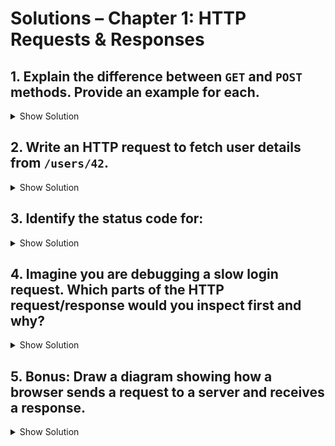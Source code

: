 # Solutions – Chapter 1: HTTP Requests & Responses

## 1. Explain the difference between `GET` and `POST` methods. Provide an example for each.
<details>
<summary>Show Solution</summary>

- **GET**: Retrieves data from the server. It should not change the state of the server. Data is often sent in the URL query string.  
  Example:  
  ```http
  GET /products?category=books HTTP/1.1
  Host: example.com
  ```

* **POST**: Sends data to the server, usually to create or update a resource. The data is included in the request body.
  Example:

  ```http
  POST /users HTTP/1.1
  Host: example.com
  Content-Type: application/json

  {
    "name": "Alice",
    "email": "alice@example.com"
  }
  ```

</details>

## 2. Write an HTTP request to fetch user details from `/users/42`.

<details>
<summary>Show Solution</summary>

```http
GET /users/42 HTTP/1.1
Host: example.com
Accept: application/json
```

</details>

## 3. Identify the status code for:

<details>
<summary>Show Solution</summary>

* **Resource Not Found** → `404 Not Found`
* **Server Error** → `500 Internal Server Error`

</details>

## 4. Imagine you are debugging a slow login request. Which parts of the HTTP request/response would you inspect first and why?

<details>
<summary>Show Solution</summary>

1. **Request headers & body size** → to check if the client is sending too much data.
2. **Server response time** (measured by `Time-To-First-Byte`) → to see if backend processing is slow.
3. **Network latency** → check round-trip time and if the issue is network-related.
4. **Status codes** → see if there are errors (e.g., `401 Unauthorized`, `500 Internal Server Error`).
5. **Logs on the server** → to identify bottlenecks like slow database queries.

</details>

## 5. Bonus: Draw a diagram showing how a browser sends a request to a server and receives a response.

<details>
<summary>Show Solution</summary>

```
Browser (Client) -----> HTTP Request -----> Server
       |                                       |
       |<----- HTTP Response (HTML/JSON) <-----|
```

**Explanation:**

1. The browser sends an HTTP request (URL, method, headers, body).
2. The server processes the request.
3. The server sends back an HTTP response (status code, headers, body).

</details>
